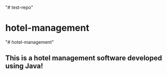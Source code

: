 "# test-repo" 
# hotel-management
"# hotel-management" 
## This is a hotel management software developed using Java!
